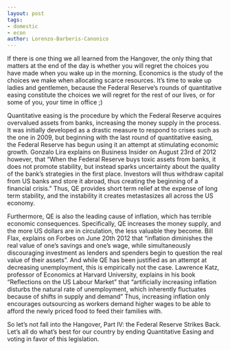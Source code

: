 ```yaml
---
layout: post
tags: 
- domestic
- econ
author: Lorenzo-Barberis-Canonico
---
```


If there is one thing we all learned from the Hangover, the only thing that matters at the end of the day is whether you will regret the choices you have made when you wake up in the morning. Economics is the study of the choices we make when allocating scarce resources. It’s time to wake up ladies and gentlemen, because the Federal Reserve’s rounds of quantitative easing constitute the choices we will regret for the rest of our lives, or for some of you, your time in office ;)

Quantitative easing is the procedure by which the Federal Reserve acquires overvalued assets from banks, increasing the money supply in the process. It was initially developed as a drastic measure to respond to crises such as the one in 2009, but beginning with the last round of quantitative easing, the Federal Reserve has begun using it an attempt at stimulating economic growth. Gonzalo Lira explains on Business Insider on August 23rd of 2012 however, that “When the Federal Reserve buys toxic assets from banks, it does not promote stability, but instead sparks uncertainty about the quality of the bank’s strategies in the first place. Investors will thus withdraw capital from US banks and store it abroad, thus creating the beginning of a financial crisis.” Thus, QE provides short term relief at the expense of long term stability, and the instability it creates metastasizes all across the US economy. 

Furthermore, QE is also the leading cause of inflation, which has terrible economic consequences. Specifically, QE increases the money supply, and the more US dollars are in circulation, the less valuable they become. Bill Flax, explains on Forbes on June 20th 2012 that “inflation diminishes the real value of one’s savings and one’s wage, while simultaneously discouraging investment as lenders and spenders begin to question the real value of their assets”. And while QE has been justified as an attempt at decreasing unemployment, this is empirically not the case. Lawrence Katz, professor of Economics at Harvard University, explains in his book “Reflections on the US Labour Market” that “artificially increasing inflation disturbs the natural rate of unemployment, which inherently fluctuates because of shifts in supply and demand” Thus, increasing inflation only encourages outsourcing as workers demand higher wages to be able to afford the newly priced food to feed their families with. 

So let’s not fall into the Hangover, Part IV: the Federal Reserve Strikes Back.  Let’s all do what’s best for our country by ending Quantitative Easing and voting in favor of this legislation.





